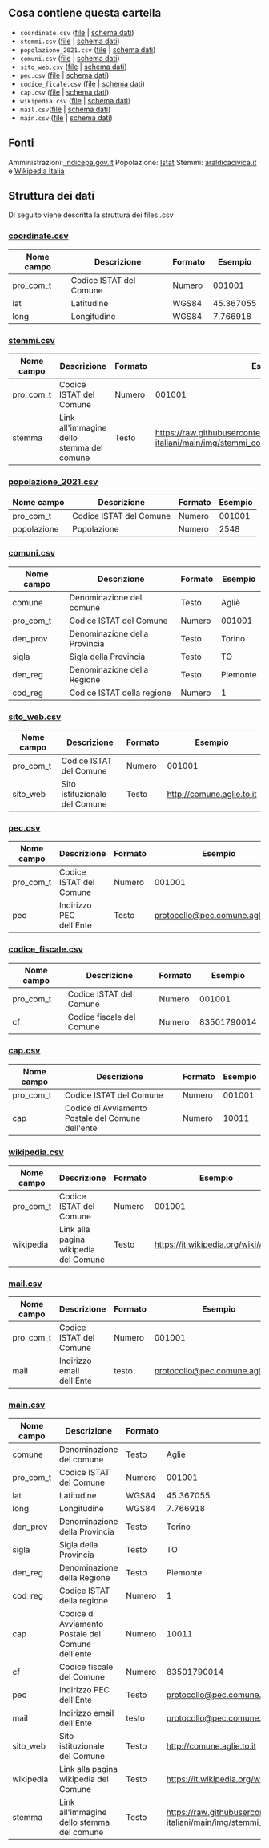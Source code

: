 ## Cosa contiene questa cartella 
- `coordinate.csv` ([file](https://raw.githubusercontent.com/opendatasicilia/comuni-italiani/main/dati/coordinate.csv) | [schema dati](https://github.com/opendatasicilia/comuni-italiani/blob/main/dati/README.md#coordinatecsv))
- `stemmi.csv` ([file](https://raw.githubusercontent.com/opendatasicilia/comuni-italiani/main/dati/stemmi.csv) | [schema dati](https://github.com/opendatasicilia/comuni-italiani/blob/main/dati/README.md#stemmicsv))
- `popolazione_2021.csv` ([file](https://raw.githubusercontent.com/opendatasicilia/comuni-italiani/main/dati/popolazione_2021.csv) | [schema dati](https://github.com/opendatasicilia/comuni-italiani/blob/main/dati/README.md#popolazione_2021csv))
- `comuni.csv` ([file](https://raw.githubusercontent.com/opendatasicilia/comuni-italiani/main/dati/comuni.csv) | [schema dati](https://github.com/opendatasicilia/comuni-italiani/blob/main/dati/README.md#comunicsv))
- `sito_web.csv` ([file](https://raw.githubusercontent.com/opendatasicilia/comuni-italiani/main/dati/sito_web.csv) | [schema dati](https://github.com/opendatasicilia/comuni-italiani/blob/main/dati/README.md#sito_webcsv))
- `pec.csv` ([file](https://raw.githubusercontent.com/opendatasicilia/comuni-italiani/main/dati/pec.csv) | [schema dati](https://github.com/opendatasicilia/comuni-italiani/blob/main/dati/README.md#peccsv))
- `codice_ficale.csv` ([file](https://raw.githubusercontent.com/opendatasicilia/comuni-italiani/main/dati/codice_fiscale.csv) | [schema dati](https://github.com/opendatasicilia/comuni-italiani/blob/main/dati/README.md#codice_fiscalecsv))
- `cap.csv` ([file](https://raw.githubusercontent.com/opendatasicilia/comuni-italiani/main/dati/cap.csv) | [schema dati](https://github.com/opendatasicilia/comuni-italiani/blob/main/dati/README.md#capcsv))
- `wikipedia.csv` ([file](https://raw.githubusercontent.com/opendatasicilia/comuni-italiani/main/dati/wikipedia.csv) | [schema dati](https://github.com/opendatasicilia/comuni-italiani/blob/main/dati/README.md#wikipediacsv))
- `mail.csv`([file](https://raw.githubusercontent.com/opendatasicilia/comuni-italiani/main/dati/mail.csv) | [schema dati](https://github.com/opendatasicilia/comuni-italiani/blob/main/dati/README.md#mailcsv))
- `main.csv` ([file](https://raw.githubusercontent.com/opendatasicilia/comuni-italiani/main/dati/main.csv) | [schema dati](https://github.com/opendatasicilia/comuni-italiani/blob/main/dati/README.md#maincsv))

## Fonti
Amministrazioni:[ indicepa.gov.it](https://indicepa.gov.it/ipa-dati/dataset/amministrazioni)
Popolazione: [Istat](https://www.istat.it/)
Stemmi: [araldicacivica.it](https://www.araldicacivica.it/) e [Wikipedia Italia](https://it.wikipedia.org/wiki/Pagina_principale/)

## Struttura dei dati
Di seguito viene descritta la struttura dei files .csv

### [coordinate.csv](https://raw.githubusercontent.com/opendatasicilia/comuni-italiani/main/dati/coordinate.csv)
Nome campo | Descrizione | Formato | Esempio
-- | -- | -- | --
pro_com_t | Codice ISTAT del Comune | Numero | 001001
lat | Latitudine | WGS84 | 45.367055
long | Longitudine | WGS84 | 7.766918

### [stemmi.csv](https://raw.githubusercontent.com/opendatasicilia/comuni-italiani/main/dati/stemmi.csv)
Nome campo | Descrizione | Formato | Esempio
-- | -- | -- | --
pro_com_t | Codice ISTAT del Comune | Numero | 001001
stemma | Link all'immagine dello stemma del comune | Testo | https://raw.githubusercontent.com/opendatasicilia/comuni-italiani/main/img/stemmi_cod_istat/001001.jpg

### [popolazione_2021.csv](https://raw.githubusercontent.com/opendatasicilia/comuni-italiani/main/dati/popolazione_2021.csv)
Nome campo | Descrizione | Formato | Esempio
-- | -- | -- | --
pro_com_t | Codice ISTAT del Comune | Numero | 001001
popolazione | Popolazione | Numero | 2548

### [comuni.csv](https://raw.githubusercontent.com/opendatasicilia/comuni-italiani/main/dati/comuni.csv)
Nome campo | Descrizione | Formato | Esempio
-- | -- | -- | --
comune | Denominazione del comune | Testo | Agliè
pro_com_t | Codice ISTAT del Comune | Numero | 001001
den_prov | Denominazione della Provincia | Testo | Torino
sigla | Sigla della Provincia | Testo | TO
den_reg | Denominazione della Regione | Testo | Piemonte
cod_reg | Codice ISTAT della regione | Numero | 1

### [sito_web.csv](https://raw.githubusercontent.com/opendatasicilia/comuni-italiani/main/dati/sito_web.csv)
Nome campo | Descrizione | Formato | Esempio
-- | -- | -- | --
pro_com_t | Codice ISTAT del Comune | Numero | 001001
sito_web | Sito istituzionale del Comune | Testo | http://comune.aglie.to.it

### [pec.csv](https://raw.githubusercontent.com/opendatasicilia/comuni-italiani/main/dati/pec.csv)
Nome campo | Descrizione | Formato | Esempio
-- | -- | -- | --
pro_com_t | Codice ISTAT del Comune | Numero | 001001
pec | Indirizzo PEC dell'Ente | Testo | protocollo@pec.comune.aglie.to.it

### [codice_fiscale.csv](https://raw.githubusercontent.com/opendatasicilia/comuni-italiani/main/dati/codice_fiscale.csv)
Nome campo | Descrizione | Formato | Esempio
-- | -- | -- | --
pro_com_t | Codice ISTAT del Comune | Numero | 001001
cf | Codice fiscale del Comune | Numero | 83501790014

### [cap.csv](https://raw.githubusercontent.com/opendatasicilia/comuni-italiani/main/dati/cap.csv)
Nome campo | Descrizione | Formato | Esempio
-- | -- | -- | --
pro_com_t | Codice ISTAT del Comune | Numero | 001001
cap | Codice di Avviamento Postale del Comune dell'ente | Numero | 10011

### [wikipedia.csv](https://raw.githubusercontent.com/opendatasicilia/comuni-italiani/main/dati/wikipedia.csv)
Nome campo | Descrizione | Formato | Esempio
-- | -- | -- | --
pro_com_t | Codice ISTAT del Comune | Numero | 001001
wikipedia | Link alla pagina wikipedia del Comune | Testo | https://it.wikipedia.org/wiki/Agliè

### [mail.csv](https://raw.githubusercontent.com/opendatasicilia/comuni-italiani/main/dati/mail.csv)
Nome campo | Descrizione | Formato | Esempio
-- | -- | -- | --
pro_com_t | Codice ISTAT del Comune | Numero | 001001
mail | Indirizzo email dell'Ente | testo | protocollo@pec.comune.aglie.to.it

### [main.csv](https://raw.githubusercontent.com/opendatasicilia/comuni-italiani/main/dati/main.csv)
Nome campo | Descrizione | Formato | Esempio
-- | -- | -- | --
comune | Denominazione del comune | Testo | Agliè
pro_com_t | Codice ISTAT del Comune | Numero | 001001
lat | Latitudine | WGS84 | 45.367055
long | Longitudine | WGS84 | 7.766918
den_prov | Denominazione della Provincia | Testo | Torino
sigla | Sigla della Provincia | Testo | TO
den_reg | Denominazione della Regione | Testo | Piemonte
cod_reg | Codice ISTAT della regione | Numero | 1
cap | Codice di Avviamento Postale del Comune dell'ente | Numero | 10011
cf | Codice fiscale del Comune | Numero | 83501790014
pec | Indirizzo PEC dell'Ente | Testo | protocollo@pec.comune.aglie.to.it
mail | Indirizzo email dell'Ente | testo | protocollo@pec.comune.aglie.to.it
sito_web | Sito istituzionale del Comune | Testo | http://comune.aglie.to.it
wikipedia | Link alla pagina wikipedia del Comune | Testo | https://it.wikipedia.org/wiki/Agliè
stemma | Link all'immagine dello stemma del comune | Testo | https://raw.githubusercontent.com/opendatasicilia/comuni-italiani/main/img/stemmi_cod_istat/001001.jpg
